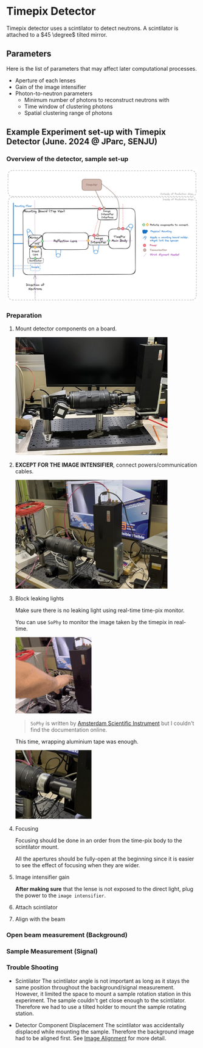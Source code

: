# Timepix Detector

Timepix detector uses a scintilator to detect neutrons.
A scintilator is attached to a $45 \degree$ tilted mirror.

## Parameters

Here is the list of parameters that may affect later computational processes.

- Aperture of each lenses
- Gain of the image intensifier
- Photon-to-neutron parameters
  - Minimum number of photons to reconstruct neutrons with
  - Time window of clustering photons
  - Spatial clustering range of photons

## Example Experiment set-up with Timepix Detector (June. 2024 @ JParc, SENJU)

### Overview of the detector, sample set-up
  ![IMAGE](overview_timepix.png)

### Preparation
1. Mount detector components on a board.

   <img src="overview_timepix_real.jpeg" width="400">

2. **EXCEPT FOR THE IMAGE INTENSIFIER**, connect powers/communication cables.

    <img src="timepix_cables.JPG" width="400">

3. Block leaking lights

    Make sure there is no leaking light using real-time time-pix monitor.

    You can use `SoPhy` to monitor the image taken by the timepix in real-time.

    <img src="light_leaking_monitor.gif" width="200">

    > `SoPhy` is written by [Amsterdam Scientific Instrument](https://www.amscins.com/)
    > but I couldn't find the documentation online.

    This time, wrapping aluminium tape was enough.

    <img src="light_leaking.png" width="200">

4. Focusing

    Focusing should be done in an order from the time-pix body to the scintilator mount.

    All the apertures should be fully-open at the beginning
    since it is easier to see the effect of focusing when they are wider.


5. Image intensifier gain

    **After making sure** that the lense is not exposed to the direct light, plug the power to the `image intensifier`.

6. Attach scintilator

7. Align with the beam

### Open beam measurement (Background)

### Sample Measurement (Signal)

### Trouble Shooting
- Scintilator
  The scintilator angle is not important as long as it stays the same position throughout the background/signal measurement.
  However, it limited the space to mount a sample rotation station in this experiment.
  The sample couldn't get close enough to the scintilator.
  Therefore we had to use a tilted holder to mount the sample rotating station.

- Detector Component Displacement
  The scintilator was accidentally displaced while mounting the sample.
  Therefore the background image had to be aligned first.
  See [Image Alignment](../user-guide/image_alignment.ipynb) for more detail.
